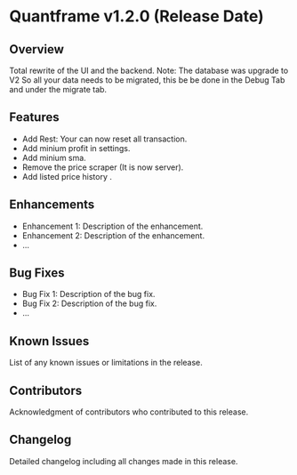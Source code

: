 # Quantframe v1.2.0 (Release Date)

## Overview
Total rewrite of the UI and the backend.
Note: The database was upgrade to V2
So all your data needs to be migrated, this be be done in the Debug Tab and under the migrate tab.


## Features
- Add Rest: Your can now reset all transaction. 
- Add minium profit in settings.
- Add minium sma.
- Remove the price scraper (It is now server).
- Add listed price history .

## Enhancements
- Enhancement 1: Description of the enhancement.
- Enhancement 2: Description of the enhancement.
- ...

## Bug Fixes
- Bug Fix 1: Description of the bug fix.
- Bug Fix 2: Description of the bug fix.
- ...

## Known Issues
List of any known issues or limitations in the release.

## Contributors
Acknowledgment of contributors who contributed to this release.

## Changelog
Detailed changelog including all changes made in this release.